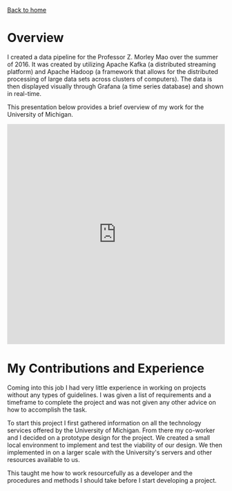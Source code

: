 [Back to home](https://venkatvv.github.io/)

# Overview 

I created a data pipeline for the Professor Z. Morley Mao over the summer of 2016. It was created by utilizing Apache Kafka (a distributed streaming platform) and Apache Hadoop (a framework that allows for the distributed processing of large data sets across clusters of computers). The data is then displayed visually through Grafana (a time series database) and shown in real-time.

This presentation below provides a brief overview of my work for the University of Michigan.

<iframe id="iframe_container" frameborder="0" webkitallowfullscreen="" mozallowfullscreen="" allowfullscreen="" width="100%" height="510" src="https://prezi.com/embed/4zdlawrgpltz/?bgcolor=ffffff&amp;lock_to_path=0&amp;autoplay=0&amp;autohide_ctrls=0&amp;landing_data=bHVZZmNaNDBIWnNjdEVENDRhZDFNZGNIUE43MHdLNWpsdFJLb2ZHanI5bHdQaWVXZ0ZUdG5Bb3JTbk9HL3JNbTN3PT0&amp;landing_sign=mdX47eiGRdRTVxFZVnMsyUjb29DJcnPT3cJ3kq0iHDc"></iframe>

# My Contributions and Experience 

Coming into this job I had very little experience in working on projects without any types of guidelines. I was given a list of requirements and a timeframe to complete the project and was not given any other advice on how to accomplish the task. 

To start this project I first gathered information on all the technology services offered by the University of Michigan. From there my co-worker and I decided on a prototype design for the project. We created a small local environment to implement and test the viability of our design. We then implemented in on a larger scale with the University's servers and other resources available to us. 

This taught me how to work resourcefully as a developer and the procedures and methods I should take before I start developing a project.
